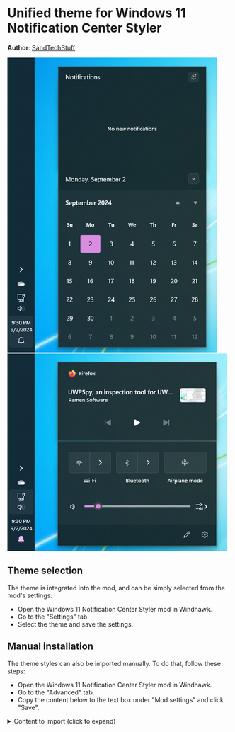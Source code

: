 # Unified theme for Windows 11 Notification Center Styler

**Author**: [SandTechStuff](https://github.com/SandTechStuff)

![Calendar](screenshot.png) \
![Quick actions](screenshot-quick-actions.png)

## Theme selection

The theme is integrated into the mod, and can be simply selected from the mod's
settings:

* Open the Windows 11 Notification Center Styler mod in Windhawk.
* Go to the "Settings" tab.
* Select the theme and save the settings.

## Manual installation

The theme styles can also be imported manually. To do that, follow these steps:

* Open the Windows 11 Notification Center Styler mod in Windhawk.
* Go to the "Advanced" tab.
* Copy the content below to the text box under "Mod settings" and click "Save".

<details>
<summary>Content to import (click to expand)</summary>

```json
{
	"controlStyles[0].target": "ActionCenter.FocusSessionControl",
	"controlStyles[0].styles[0]": "Height=0",
	"controlStyles[1].target": "Windows.UI.Xaml.Controls.Grid#CalendarCenterGrid",
	"controlStyles[1].styles[0]": "CornerRadius=0,0,6,6",
	"controlStyles[1].styles[1]": "Margin=0,0,0,12",
	"controlStyles[1].styles[2]": "BorderThickness=1,0,1,1",
	"controlStyles[2].target": "Windows.UI.Xaml.Controls.Grid#NotificationCenterGrid",
	"controlStyles[2].styles[0]": "CornerRadius=6,6,0,0",
	"controlStyles[3].target": "Windows.UI.Xaml.Controls.Grid#MediaTransportControlsRegion",
	"controlStyles[3].styles[0]": "CornerRadius=6,6,0,0",
	"controlStyles[3].styles[1]": "BorderThickness=1,1,1,0",
	"controlStyles[3].styles[2]": "Margin=0,0,0,-6",
	"controlStyles[4].target": "Windows.UI.Xaml.Controls.Border#CalendarHeaderMinimizedOverlay",
	"controlStyles[4].styles[0]": "Visibility=Visible",
	"controlStyles[5].target": "Windows.UI.Xaml.Controls.ScrollViewer#CalendarControlScrollViewer",
	"controlStyles[5].styles[0]": "BorderThickness=0",
	"controlStyles[6].target": "Windows.UI.Xaml.Controls.ContentPresenter",
	"controlStyles[6].styles[0]": "BackgroundTransition:=<BrushTransition Duration=\"0:0:0.1\"/>",
	"controlStyles[7].target": "Windows.UI.Xaml.Controls.Primitives.ListViewItemPresenter#Root > Windows.UI.Xaml.Controls.Border",
	"controlStyles[7].styles[0]": "BackgroundTransition:=<BrushTransition Duration=\"0:0:0.1\"/>",
	"controlStyles[8].target": "Windows.UI.Xaml.Controls.ComboBox > Windows.UI.Xaml.Controls.Grid > Windows.UI.Xaml.Controls.Border",
	"controlStyles[8].styles[0]": "BackgroundTransition:=<BrushTransition Duration=\"0:0:0.1\"/>",
	"controlStyles[9].target": "Windows.UI.Xaml.Controls.CalendarViewDayItem > Windows.UI.Xaml.Controls.Border",
	"controlStyles[9].styles[0]": "BackgroundTransition:=<BrushTransition Duration=\"0:0:0.1\"/>"
}
```
</details>
